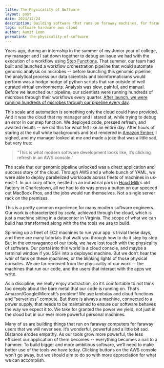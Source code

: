 ```yaml
---
title: The Physicality of Software
layout: post
date: 2024/12/24
description: Building software that runs on faraway machines, for faraway users
tags: software hardware aws cloud
author: Aumit Leon
permalink: the-physicality-of-software
---
```

Years ago, during an internship in the summer of my Junior year of college, my manager and I sat down together to debug an issue we had with the execution of a workflow using [Step Functions](https://aws.amazon.com/step-functions/). That summer, our team had built and launched a workflow orchestration pipeline that would automate genomic analysis on microbes -- before launching this genomic pipeline, the analytical process our data scientists and bioinformaticians would perform was a hodge hodge of python scripts that ran outside of well curated virtual environments. Analysis was slow, painful, and manual. Before we launched our pipeline, our scientists were running hundreds of microbes through their workflows every quarter. [After launch, we were running hundreds of microbes through our pipeline every day](https://medium.com/indigoag-eng/leveraging-aws-to-scale-r-d-workflows-a200ffbf8ed6). 

This scale and automation is something only the cloud could have provided. And it was the cloud that my manager and I stared at, while trying to debug an error in our step function. We deployed code, pressed refresh, and awaited results -- we did this for what felt like an entire day. After hours of staring at the dull white backgrounds and text rendered in [Amazon Ember](https://developer.amazon.com/en-US/alexa/branding/echo-guidelines/identity-guidelines/typography), I sighed, and my manager looked at me and made a joke that was a little sad, but very true: 

> “This is what modern software development looks like, it’s clicking refresh in an AWS console.” 

The scale that our genomic pipeline unlocked was a direct application and success story of the cloud. Through AWS and a whole bunch of YAML, we were able to deploy parallelized workloads across fleets of machines in us-east-1. In our cozy office, nestled in an industrial park in [Hood Milk](https://hood.com/)’s old factory in Charlestown, all we had to do was press a button on our specced out MacBook Pros, and the jobs would run themselves. Not a single server rack on the premises. 

This is a pretty common experience for many modern software engineers. Our work is characterized by *scale*, achieved through the cloud, which is just a machine sitting in a datacenter in Virginia. The scope of what we can build has transformed along with the the tools we use to build. 

Spinning up a fleet of EC2 machines to run your app is trivial these days, and there are many tutorials that walk you through how to do it step by step. But in the extravagance of our tools, we have lost touch with the physicality of software. Our portal into this world is a cloud console, and maybe a terminal window if you SSH into a deployed machine. But we don’t hear the whir of fans on these machines, or the blinking lights of those physical consoles. We are far removed from the physicality of our work -- the machines that run our code, and the users that interact with the apps we write.

As a discipline, we really enjoy abstraction, so it’s comfortable to not think too deeply about the bare metal that our code is running on. That’s Amazon/Google/Microsft’s problem! We use lambdas and cloud functions and “serverless” compute. But there is always a machine, connected to a power supply, that needs to be maintained to ensure our software behaves the way we expect it to. We take for granted the power we yield, not just in the cloud but in our ever more powerful personal machines. 

Many of us are building things that run on faraway computers for faraway users that we will never see. It’s wonderful, powerful and a little bit sad. Distance erodes empathy. As our tools grow more powerful, the less efficient our application of them becomes -- everything becomes a nail to a hammer. To build bigger and more ambitious software, we’ll need to make better use of the tools we have today. Clicking buttons on the AWS console won’t go away, but we should aim to do so with more appreciation for what we can accomplish. 